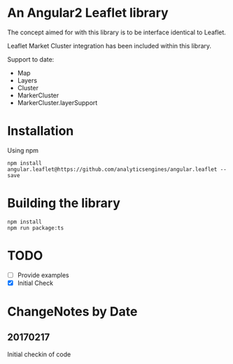 
# An Angular2 Leaflet library

The concept aimed for with this library is to be interface identical to Leaflet.

Leaflet Market Cluster integration has been included within this library.

Support to date:
 * Map
 * Layers
 * Cluster
 * MarkerCluster
 * MarkerCluster.layerSupport

# Installation
Using npm

    npm install angular.leaflet@https://github.com/analyticsengines/angular.leaflet --save

# Building the library

    npm install
    npm run package:ts

# TODO
* [ ] Provide examples
* [x] Initial Check

# ChangeNotes by Date

## 20170217
Initial checkin of code
